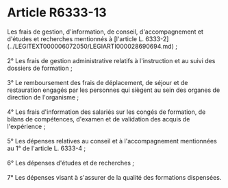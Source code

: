 # Article R6333-13

<p align="left">
  Les frais de gestion, d'information, de conseil, d'accompagnement et d'études et recherches mentionnés à [l'article L. 6333-2](../LEGITEXT000006072050/LEGIARTI000028690694.md) ; <br /> <br />2° Les frais de gestion administrative relatifs à l'instruction et au suivi des dossiers de formation ; <br /> <br />3° Le remboursement des frais de déplacement, de séjour et de restauration engagés par les personnes qui siègent au sein des organes de direction de l'organisme ; <br /> <br />4° Les frais d'information des salariés sur les congés de formation, de bilans de compétences, d'examen et de validation des acquis de l'expérience ; <br /> <br />5° Les dépenses relatives au conseil et à l'accompagnement mentionnées au 1° de l'article L. 6333-4 ; <br /> <br />6° Les dépenses d'études et de recherches ; <br /> <br />7° Les dépenses visant à s'assurer de la qualité des formations dispensées.<br /> <br /> <br />
</p>